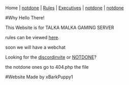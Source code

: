 Home  |  [notdone](404.php)  |  [Rules](rules.php)  |  [Executives](executives.php)  |  [notdone](404.php)  |  [notdone](404.php)

#Why Hello There!

This Website is for TALKA MALKA GAMING SERVER

rules can be viewed [here](rules.php).

soon we will have a webchat 

Looking for the [discordinvite](https://discord.gg/XXxjDur) or [NOTDONE](404.php)? 

the notdone ones go to 404.php the file


















#Website Made by xBarkPuppy1
